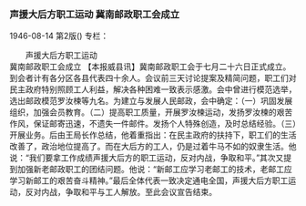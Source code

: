 ### 声援大后方职工运动  冀南邮政职工会成立

1946-08-14
第2版()
专栏：

　　声援大后方职工运动            
    冀南邮政职工会成立
    【本报威县讯】冀南邮政职工会于七月二十六日正式成立。到会者计有各分区各县代表四十余人。会议前三天讨论提案及精简问题，职工们对民主政府特别照顾工人利益，解决各种困难一致表示感激。会中曾进行模范选举，选出邮政模范罗汝楝等九名。为建立与发展人民邮政，会中确定：（一）巩固发展组织，加强会员教育。（二）提高职工质量，开展罗汝楝运动，发扬罗汝楝的艰苦作风，保证邮寄迅速，不遗失一件邮件。发扬个人特殊创造，及时总结经验。（三）开展业务。后由王局长作总结，他着重指出：在民主政府的扶持下，职工们的生活改善了，政治地位提高了。而在大后方的工人，仍是过着牛马不如的奴隶生活。他说：“我们要拿工作成绩声援大后方的职工运动，反对内战，争取和平。”其次又提到加强新老邮政职工的团结问题。他说：“新邮工应学习老邮工的技术，老邮工应学习新邮工的艰苦奋斗精神。”最后全体代表一致决定通电全国，声援大后方职工运动，反对内战，争取和平与工人解放。至此会议宣告结束。
